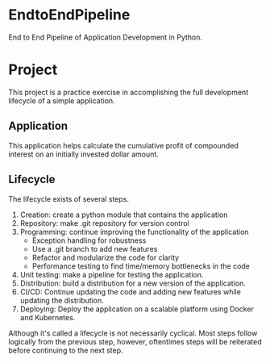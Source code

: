 # EndtoEndPipeline
End to End Pipeline of Application Development in Python.

# Project
This project is a practice exercise in accomplishing the full development lifecycle of a simple application.

## Application
This application helps calculate the cumulative profit of compounded interest on an initially invested dollar amount.

## Lifecycle
The lifecycle exists of several steps.
1. Creation: create a python module that contains the application
2. Repository: make .git repository for version control
3. Programming: continue improving the functionality of the application
    - Exception handling for robustness
    - Use a .git branch to add new features
    - Refactor and modularize the code for clarity
    - Performance testing to find time/memory bottlenecks in the code
4. Unit testing: make a pipeline for testing the application.
5. Distribution: build a distribution for a new version of the application.
6. CI/CD: Continue updating the code and adding new features while updating the distribution.
7. Deploying: Deploy the application on a scalable platform using Docker and Kubernetes.

Although it's called a lifecycle is not necessarily cyclical. Most steps follow logically from the previous step, however, oftentimes steps will be reiterated before continuing to the next step.
